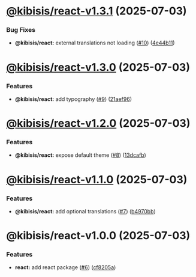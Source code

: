 # [@kibisis/react-v1.3.1](https://github.com/kibis-is/toolkit/compare/@kibisis/react-v1.3.0...@kibisis/react-v1.3.1) (2025-07-03)


### Bug Fixes

* **@kibisis/react:** external translations not loading ([#10](https://github.com/kibis-is/toolkit/issues/10)) ([4e44b11](https://github.com/kibis-is/toolkit/commit/4e44b11fd048cffe010fc71edc0ebf8f7a346414))

# [@kibisis/react-v1.3.0](https://github.com/kibis-is/toolkit/compare/@kibisis/react-v1.2.0...@kibisis/react-v1.3.0) (2025-07-03)


### Features

* **@kibisis/react:** add typography ([#9](https://github.com/kibis-is/toolkit/issues/9)) ([21aef96](https://github.com/kibis-is/toolkit/commit/21aef96512776ae1f7432cdfd15dba3d7ad922de))

# [@kibisis/react-v1.2.0](https://github.com/kibis-is/toolkit/compare/@kibisis/react-v1.1.0...@kibisis/react-v1.2.0) (2025-07-03)


### Features

* **@kibisis/react:** expose default theme ([#8](https://github.com/kibis-is/toolkit/issues/8)) ([13dcafb](https://github.com/kibis-is/toolkit/commit/13dcafbda91cd38fee2ebc29d93f6c20b61216df))

# [@kibisis/react-v1.1.0](https://github.com/kibis-is/toolkit/compare/@kibisis/react-v1.0.0...@kibisis/react-v1.1.0) (2025-07-03)


### Features

* **@kibisis/react:** add optional translations ([#7](https://github.com/kibis-is/toolkit/issues/7)) ([b4970bb](https://github.com/kibis-is/toolkit/commit/b4970bb1203cb532a4f9ac496e56ec169012c8f9))

# @kibisis/react-v1.0.0 (2025-07-03)


### Features

* **react:** add react package ([#6](https://github.com/kibis-is/toolkit/issues/6)) ([cf8205a](https://github.com/kibis-is/toolkit/commit/cf8205a225be4c1af06016862491c3819f00ac8c))
